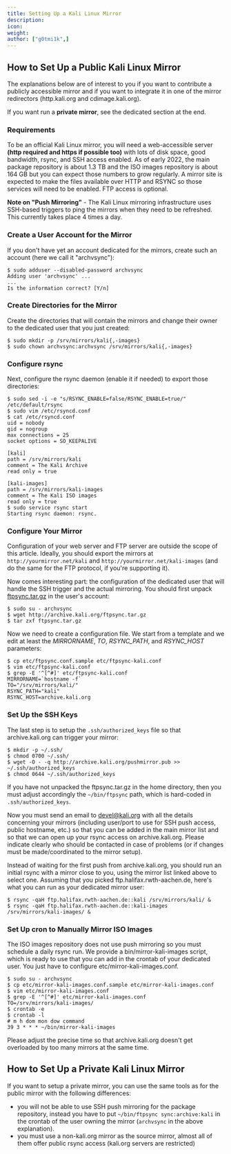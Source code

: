 ```yaml
---
title: Setting Up a Kali Linux Mirror
description:
icon:
weight:
author: ["g0tmi1k",]
---
```


## How to Set Up a Public Kali Linux Mirror

The explanations below are of interest to you if you want to contribute a publicly accessible mirror and if you want to integrate it in one of the mirror redirectors (http.kali.org and cdimage.kali.org).

If you want run a **private mirror**, see the dedicated section at the end.

### Requirements

<!--
  # Prevriously/historic values 
  ## Kali
  - 2022.1, the main package repository is about 1.3 TB
  - 2021.3, the main package repository is about 1.1 TB
  - 2021.1, the main package repository is about 1.1 TB
  - Early 2020, the main package repository is about 850 GB
  - 2015, the main package repository is about 450 GB

  ## Kali Images
  - 2022.1, the ISO images repository is about 164 GB
  - 2021.3, the ISO images repository is about 120 GB
  - 2021.1, the ISO images repository is about 84 GB
  - Early 2020, the ISO images repository is about 110 GB
  - 2015, the ISO images repository is about 50 GB
-->

To be an official Kali Linux mirror, you will need a web-accessible server **(http required and https if possible too)** with lots of disk space, good bandwidth, rsync, and SSH access enabled. As of early 2022, the main package repository is about 1.3 TB and the ISO images repository is about 164 GB but you can expect those numbers to grow regularly. A mirror site is expected to make the files available over HTTP and RSYNC so those services will need to be enabled. FTP access is optional.

**Note on "Push Mirroring"** - The Kali Linux mirroring infrastructure uses SSH-based triggers to ping the mirrors when they need to be refreshed. This currently takes place 4 times a day.

### Create a User Account for the Mirror

If you don't have yet an account dedicated for the mirrors, create such an account (here we call it "archvsync"):

```console
$ sudo adduser --disabled-password archvsync
Adding user 'archvsync' ...
...
Is the information correct? [Y/n]
```

### Create Directories for the Mirror

Create the directories that will contain the mirrors and change their owner to the dedicated user that you just created:

```console
$ sudo mkdir -p /srv/mirrors/kali{,-images}
$ sudo chown archvsync:archvsync /srv/mirrors/kali{,-images}
```

### Configure rsync

Next, configure the rsync daemon (enable it if needed) to export those directories:

```console
$ sudo sed -i -e "s/RSYNC_ENABLE=false/RSYNC_ENABLE=true/" /etc/default/rsync
$ sudo vim /etc/rsyncd.conf
$ cat /etc/rsyncd.conf
uid = nobody
gid = nogroup
max connections = 25
socket options = SO_KEEPALIVE

[kali]
path = /srv/mirrors/kali
comment = The Kali Archive
read only = true

[kali-images]
path = /srv/mirrors/kali-images
comment = The Kali ISO images
read only = true
$ sudo service rsync start
Starting rsync daemon: rsync.
```

### Configure Your Mirror

Configuration of your web server and FTP server are outside the scope of this article. Ideally, you should export the mirrors at `http://yourmirror.net/kali` and `http://yourmirror.net/kali-images` (and do the same for the FTP protocol, if you're supporting it).

Now comes interesting part: the configuration of the dedicated user that will handle the SSH trigger and the actual mirroring. You should first unpack [ftpsync.tar.gz](http://archive.kali.org/ftpsync.tar.gz) in the user's account:

```console
$ sudo su - archvsync
$ wget http://archive.kali.org/ftpsync.tar.gz
$ tar zxf ftpsync.tar.gz
```

Now we need to create a configuration file. We start from a template and we edit at least the _MIRRORNAME_, _TO_, _RSYNC_PATH_, and _RSYNC_HOST_ parameters:

```console
$ cp etc/ftpsync.conf.sample etc/ftpsync-kali.conf
$ vim etc/ftpsync-kali.conf
$ grep -E '^[^#]' etc/ftpsync-kali.conf
MIRRORNAME=`hostname -f`
TO="/srv/mirrors/kali/"
RSYNC_PATH="kali"
RSYNC_HOST=archive.kali.org
```

### Set Up the SSH Keys

The last step is to setup the `.ssh/authorized_keys` file so that archive.kali.org can trigger your mirror:

```console
$ mkdir -p ~/.ssh/
$ chmod 0700 ~/.ssh/
$ wget -O - -q http://archive.kali.org/pushmirror.pub >> ~/.ssh/authorized_keys
$ chmod 0644 ~/.ssh/authorized_keys
```

If you have not unpacked the ftpsync.tar.gz in the home directory, then you must adjust accordingly the `~/bin/ftpsync` path, which is hard-coded in `.ssh/authorized_keys`.

Now you must send an email to [devel@kali.org](mailto:devel@kali.org) with all the details concerning your mirrors (including user/port to use for SSH push access, public hostname, etc.) so that you can be added in the main mirror list and so that we can open up your rsync access on archive.kali.org. Please indicate clearly who should be contacted in case of problems (or if changes must be made/coordinated to the mirror setup).

Instead of waiting for the first push from archive.kali.org, you should run an initial rsync with a mirror close to you, using the mirror list linked above to select one. Assuming that you picked ftp.halifax.rwth-aachen.de, here's what you can run as your dedicated mirror user:

```console
$ rsync -qaH ftp.halifax.rwth-aachen.de::kali /srv/mirrors/kali/ &
$ rsync -qaH ftp.halifax.rwth-aachen.de::kali-images /srv/mirrors/kali-images/ &
```

### Set Up cron to Manually Mirror ISO Images

The ISO images repository does not use push mirroring so you must schedule a daily rsync run. We provide a bin/mirror-kali-images script, which is ready to use that you can add in the crontab of your dedicated user. You just have to configure etc/mirror-kali-images.conf.

```console
$ sudo su - archvsync
$ cp etc/mirror-kali-images.conf.sample etc/mirror-kali-images.conf
$ vim etc/mirror-kali-images.conf
$ grep -E '^[^#]' etc/mirror-kali-images.conf
TO=/srv/mirrors/kali-images/
$ crontab -e
$ crontab -l
# m h dom mon dow command
39 3 * * * ~/bin/mirror-kali-images
```

Please adjust the precise time so that archive.kali.org doesn't get overloaded by too many mirrors at the same time.

## How to Set Up a Private Kali Linux Mirror

If you want to setup a private mirror, you can use the same tools as for
the public mirror with the following differences:

- you will not be able to use SSH push mirroring for the package repository, instead you have to put `~/bin/ftpsync sync:archive:kali` in the crontab of the user owning the mirror (`archvsync` in the above explanation).
- you must use a non-kali.org mirror as the source mirror, almost all of them offer public rsync access (kali.org servers are restricted)
